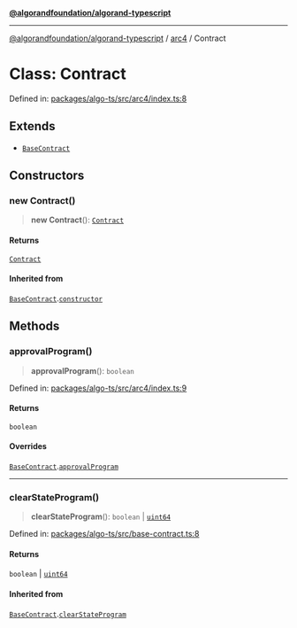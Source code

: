 [**@algorandfoundation/algorand-typescript**](../../../README.md)

***

[@algorandfoundation/algorand-typescript](../../../README.md) / [arc4](../README.md) / Contract

# Class: Contract

Defined in: [packages/algo-ts/src/arc4/index.ts:8](https://github.com/algorandfoundation/puya-ts/blob/main/packages/algo-ts/src/arc4/index.ts#L8)

## Extends

- [`BaseContract`](../../../classes/BaseContract.md)

## Constructors

### new Contract()

> **new Contract**(): [`Contract`](Contract.md)

#### Returns

[`Contract`](Contract.md)

#### Inherited from

[`BaseContract`](../../../classes/BaseContract.md).[`constructor`](../../../classes/BaseContract.md#constructors)

## Methods

### approvalProgram()

> **approvalProgram**(): `boolean`

Defined in: [packages/algo-ts/src/arc4/index.ts:9](https://github.com/algorandfoundation/puya-ts/blob/main/packages/algo-ts/src/arc4/index.ts#L9)

#### Returns

`boolean`

#### Overrides

[`BaseContract`](../../../classes/BaseContract.md).[`approvalProgram`](../../../classes/BaseContract.md#approvalprogram)

***

### clearStateProgram()

> **clearStateProgram**(): `boolean` \| [`uint64`](../../../type-aliases/uint64.md)

Defined in: [packages/algo-ts/src/base-contract.ts:8](https://github.com/algorandfoundation/puya-ts/blob/main/packages/algo-ts/src/base-contract.ts#L8)

#### Returns

`boolean` \| [`uint64`](../../../type-aliases/uint64.md)

#### Inherited from

[`BaseContract`](../../../classes/BaseContract.md).[`clearStateProgram`](../../../classes/BaseContract.md#clearstateprogram)
